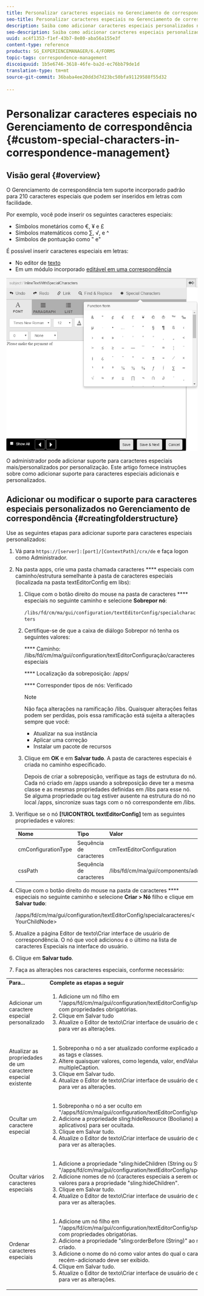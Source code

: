 ```yaml
---
title: Personalizar caracteres especiais no Gerenciamento de correspondência
seo-title: Personalizar caracteres especiais no Gerenciamento de correspondência
description: Saiba como adicionar caracteres especiais personalizados no Gerenciamento de correspondência.
seo-description: Saiba como adicionar caracteres especiais personalizados no Gerenciamento de correspondência.
uuid: ac4f1353-f1ef-43b7-8e80-aba56a155e3f
content-type: reference
products: SG_EXPERIENCEMANAGER/6.4/FORMS
topic-tags: correspondence-management
discoiquuid: 1b5e6746-3618-46fe-ba2d-ec76bb79de1d
translation-type: tm+mt
source-git-commit: 36baba4ee20dd3d7d23bc50bfa91129588f55d32

---
```



# Personalizar caracteres especiais no Gerenciamento de correspondência {#custom-special-characters-in-correspondence-management}

## Visão geral {#overview}

O Gerenciamento de correspondência tem suporte incorporado padrão para 210 caracteres especiais que podem ser inseridos em letras com facilidade.

Por exemplo, você pode inserir os seguintes caracteres especiais:

* Símbolos monetários como €, ¥ e £
* Símbolos matemáticos como ∑, √,  e ^
* Símbolos de pontuação como ‟ e&quot;

É possível inserir caracteres especiais em letras:

* No editor de [texto](/help/forms/using/document-fragments.md#createtext)
* Em um módulo incorporado [editável em uma correspondência](/help/forms/using/create-correspondence.md#managecontent)

![regra especial](assets/specialcharactersinlinemodule.png)

O administrador pode adicionar suporte para caracteres especiais mais/personalizados por personalização. Este artigo fornece instruções sobre como adicionar suporte para caracteres especiais adicionais e personalizados.

## Adicionar ou modificar o suporte para caracteres especiais personalizados no Gerenciamento de correspondência {#creatingfolderstructure}

Use as seguintes etapas para adicionar suporte para caracteres especiais personalizados:

1. Vá para `https://[server]:[port]/[ContextPath]/crx/de` e faça logon como Administrador.
1. Na pasta apps, crie uma pasta chamada caracteres **** especiais com caminho/estrutura semelhante à pasta de caracteres especiais (localizada na pasta textEditorConfig em libs):

   1. Clique com o botão direito do mouse na pasta de caracteres **** especiais no seguinte caminho e selecione **Sobrepor nó**:

      `/libs/fd/cm/ma/gui/configuration/textEditorConfig/specialcharacters`

   1. Certifique-se de que a caixa de diálogo Sobrepor nó tenha os seguintes valores:

      **** Caminho: /libs/fd/cm/ma/gui/configuration/textEditorConfiguração/caracteres especiais

      **** Localização da sobreposição: /apps/

      **** Corresponder tipos de nós: Verificado

      >[!NOTE]
      >
      >Não faça alterações na ramificação /libs. Quaisquer alterações feitas podem ser perdidas, pois essa ramificação está sujeita a alterações sempre que você:
      >
      >* Atualizar na sua instância
      >* Aplicar uma correção
      >* Instalar um pacote de recursos


   1. Clique em **OK** e em **Salvar tudo**. A pasta de caracteres especiais é criada no caminho especificado.

      Depois de criar a sobreposição, verifique as tags de estrutura do nó. Cada nó criado em /apps usando a sobreposição deve ter a mesma classe e as mesmas propriedades definidas em /libs para esse nó. Se alguma propriedade ou tag estiver ausente na estrutura do nó no local /apps, sincronize suas tags com o nó correspondente em /libs.

1. Verifique se o nó **[!UICONTROL textEditorConfig]** tem as seguintes propriedades e valores:

   | Nome | Tipo | Valor |
   |---|---|---|
   | cmConfigurationType | Sequência de caracteres | cmTextEditorConfiguration |
   | cssPath | Sequência de caracteres | /libs/fd/cm/ma/gui/components/admin/createasset/textcontrol/clientlibs/textcontrol |

1. Clique com o botão direito do mouse na pasta de caracteres **** especiais no seguinte caminho e selecione **Criar > Nó** filho e clique em **Salvar tudo**:

   /apps/fd/cm/ma/gui/configuration/textEditorConfig/specialcaracteres/&lt;YourChildNode>

1. Atualize a página Editor de texto\Criar interface de usuário de correspondência. O nó que você adicionou é o último na lista de caracteres Especiais na interface do usuário.
1. Clique em **Salvar tudo**.
1. Faça as alterações nos caracteres especiais, conforme necessário:

<table> 
 <tbody> 
  <tr> 
   <td><strong>Para...</strong></td> 
   <td><strong>Complete as etapas a seguir</strong></td> 
  </tr> 
  <tr> 
   <td>Adicionar um caractere especial personalizado</td> 
   <td> 
    <ol> 
     <li>Adicione um nó filho em "/apps/fd/cm/ma/gui/configuration/textEditorConfig/specialcaracteres" com propriedades obrigatórias.</li> 
     <li>Clique em Salvar tudo</li> 
     <li>Atualize o Editor de texto\Criar interface de usuário de correspondência para ver as alterações.</li> 
    </ol> </td> 
  </tr> 
  <tr> 
   <td>Atualizar as propriedades de um caractere especial existente</td> 
   <td> 
    <ol> 
     <li>Sobreponha o nó a ser atualizado conforme explicado acima e verifique as tags e classes.</li> 
     <li>Altere quaisquer valores, como legenda, valor, endValue e multipleCaption. </li> 
     <li>Clique em Salvar tudo. </li> 
     <li>Atualize o Editor de texto\Criar interface de usuário de correspondência para ver as alterações.</li> 
    </ol> </td> 
  </tr> 
  <tr> 
   <td>Ocultar um caractere especial</td> 
   <td> 
    <ol> 
     <li>Sobreponha o nó a ser oculto em "/apps/fd/cm/ma/gui/configuration/textEditorConfig/specialcaracteres"</li> 
     <li>Adicione a propriedade sling:hideResource (Booliano) ao nó (em aplicativos) para ser ocultada. </li> 
     <li>Clique em Salvar tudo. </li> 
     <li>Atualize o Editor de texto\Criar interface de usuário de correspondência para ver as alterações.<br /> </li> 
    </ol> </td> 
  </tr> 
  <tr> 
   <td>Ocultar vários caracteres especiais</td> 
   <td> 
    <ol> 
     <li>Adicione a propriedade "sling:hideChildren (String ou String[])" a "/apps/fd/cm/ma/gui/configuration/textEditorConfig/specialcaracteres". </li> 
     <li>Adicione nomes de nó (caracteres especiais a serem ocultos) como valores para a propriedade "sling:hideChildren". </li> 
     <li>Clique em Salvar tudo. </li> 
     <li>Atualize o Editor de texto\Criar interface de usuário de correspondência para ver as alterações.<br /> </li> 
    </ol> </td> 
  </tr> 
  <tr> 
   <td>Ordenar caracteres especiais</td> 
   <td> 
    <ol> 
     <li>Adicione um nó filho em "/apps/fd/cm/ma/gui/configuration/textEditorConfig/specialcaracteres" com propriedades obrigatórias. </li> 
     <li>Adicione a propriedade "sling:orderBefore (String)" ao nó filho recém-criado. </li> 
     <li>Adicione o nome do nó como valor antes do qual o caractere especial recém-adicionado deve ser exibido. </li> 
     <li>Clique em Salvar tudo. </li> 
     <li>Atualize o Editor de texto\Criar interface de usuário de correspondência para ver as alterações.<br /> </li> 
    </ol> </td> 
  </tr> 
 </tbody> 
</table>


